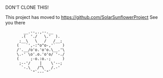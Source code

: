 DON'T CLONE THIS!

This project has moved to https://github.com/SolarSunflowerProject
See you there

            __.--,.,--.__ 
           .(  './   \.'  ).
          ;__\   \   /   /__;
         (   `',-:"o"o-,'`   )
         /'.__/o'o.'o'o.\__.'\
         \.-' \o'.o.'o'o/ '-./
         (     ;-o.:o.-;     )
          ;--'/    |    \'--;
           `-.\   /^\   /.-'
               `"`---`"`
